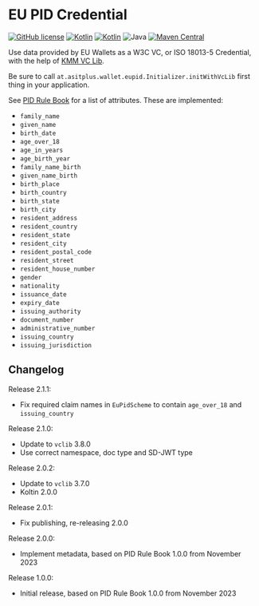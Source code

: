 # EU PID Credential
[![GitHub license](https://img.shields.io/badge/license-Apache%20License%202.0-brightgreen.svg?style=flat)](http://www.apache.org/licenses/LICENSE-2.0)
[![Kotlin](https://img.shields.io/badge/kotlin-multiplatform--mobile-orange.svg?logo=kotlin)](http://kotlinlang.org)
[![Kotlin](https://img.shields.io/badge/kotlin-2.0.0-blue.svg?logo=kotlin)](http://kotlinlang.org)
![Java](https://img.shields.io/badge/java-17-blue.svg?logo=OPENJDK)
[![Maven Central](https://img.shields.io/maven-central/v/at.asitplus.wallet/eupidcredential)](https://mvnrepository.com/artifact/at.asitplus.wallet/eupidcredential/)

Use data provided by EU Wallets as a W3C VC, or ISO 18013-5 Credential, with the help of [KMM VC Lib](https://github.com/a-sit-plus/kmm-vc-library).

Be sure to call `at.asitplus.wallet.eupid.Initializer.initWithVcLib` first thing in your application.

See [PID Rule Book](https://github.com/eu-digital-identity-wallet/eudi-doc-architecture-and-reference-framework/blob/main/docs/annexes/annex-06-pid-rulebook.md) for a list of attributes. These are implemented:
- `family_name`
- `given_name`
- `birth_date`
- `age_over_18`
- `age_in_years`
- `age_birth_year`
- `family_name_birth`
- `given_name_birth`
- `birth_place`
- `birth_country`
- `birth_state`
- `birth_city`
- `resident_address`
- `resident_country`
- `resident_state`
- `resident_city`
- `resident_postal_code`
- `resident_street`
- `resident_house_number`
- `gender`
- `nationality`
- `issuance_date`
- `expiry_date`
- `issuing_authority`
- `document_number`
- `administrative_number`
- `issuing_country`
- `issuing_jurisdiction`

## Changelog

Release 2.1.1:
 - Fix required claim names in `EuPidScheme` to contain `age_over_18` and `issuing_country`

Release 2.1.0:
 - Update to `vclib` 3.8.0
 - Use correct namespace, doc type and SD-JWT type

Release 2.0.2:
 - Update to `vclib` 3.7.0
 - Koltin 2.0.0

Release 2.0.1:
 - Fix publishing, re-releasing 2.0.0

Release 2.0.0:
 - Implement metadata, based on PID Rule Book 1.0.0 from November 2023

Release 1.0.0:
 - Initial release, based on PID Rule Book 1.0.0 from November 2023
